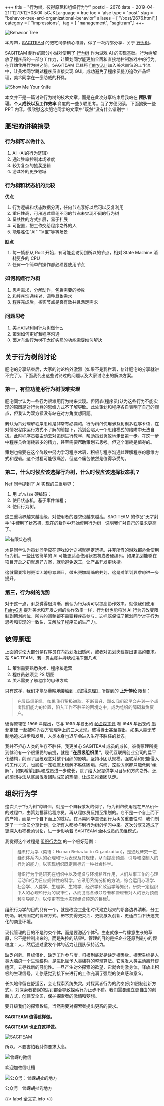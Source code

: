 +++
title = "行为树，彼得原理和组织行为学"
postid = 2676
date = 2019-04-21T12:19:12+08:00
isCJKLanguage = true
toc = false
type = "post"
slug = "behavior-tree-and-organizational-behavior"
aliases = [ "/post/2676.html",]
category = [ "impressions",]
tag = [ "management", "sagiteam",]
+++


![Behavior Tree][bt1]

本周四，[SAGITEAM][sagiteamtag] 的肥宅同学精心准备，做了一次内部分享，关于 [行为树][behaviortree]。

<!--more-->

SAGITEAM 制作的部分小游戏使用了 [行为树][behaviortree] 作为游戏 AI 的实现基础。行为树解放了程序员的一部分工作力，让策划同学能更加全面和直接地控制游戏中的行为。在开始使用行为树之前，SAGITEAM 已经将 [FairyGUI][fairygui] 加入美术岗位的工作流中，让美术同学跳过程序员直接实现 GUI，成功避免了程序员提刀追砍产品经理，美术同学在一旁助威的杯具。

![Show Me Your Knife][showmeyourknife]

本文并不是一篇讨论行为树的技术文章，而是在此次分享结束后我站在 **团队管理、个人成长以及工作效率** 角度的一些关联思考。为了方便阅读，下面摘录一些 PPT 内容。很欣慰这次肥宅同学的文案中”既然“没有什么错别字！

## 肥宅的讲稿摘录

### 行为树可以做什么

1. AI（AI的行为逻辑）
2. 通过胜率控制本场难度
3. 较为复杂的抽奖逻辑
4. 游戏外的更多领域

### 行为树和状态机的比较

**优点**

1. 行为逻辑和状态数据分离，任何节点写好以后可以反复利用 
2. 重用性高，可用通过重组不同的节点来实现不同的行为树 
3. 呈线性的方式扩展，易于扩展 
4. 可配置，把工作交给程序之外的人
5. 能够胜任”AI” “掉宝”等等场景

**缺点**

1. 每一帧都从 Root 开始，有可能会访问到所以的节点，相对 State Machine 消耗更多的 CPU
2. 任何一个简单的操作都必须要使用节点

### 如何构建行为树

1. 思考需求，分解动作，包括需要的参数
2. 和程序沟通核对，调整具体需求
3. 程序完成后，核实节点是否有效并且满足需求

### 问题思考

1. 美术可以利用行为树做什么
2. 策划如何更好和程序沟通
3. 面对有些行为树不太好实现的功能需要如何解决

## 关于行为树的讨论

肥宅的分享结束后，大家的讨论格外激烈（如果不是我拦着，估计肥宅的分享就讲不完了）。下面我列出这些讨论过的问题以及大家讨论出的解决方案。

### 第一，有些功能用行为树很难实现

肥宅同学认为一些行为很难用行为树来实现。但阿森(程序员)认为这些行为不能实现的原因是对行为树的思维方式不了解导致。此处策划和程序各自表明了自己的观点，但我认为双方都没有站在对方角度想问题。

我认为策划理解程序思维是非常有必要的。行为树的使用涉及到很多程序术语，在对情况程序运行方式不了解的前提下，策划会陷入一个思维模式的陷阱中无法自拔。此时程序员要主动去对策划进行教学，帮助策划勇敢地走出第一步。在这一步中程序员会消耗较多的精力，甚至需要帮助策划去思考。但这个消耗是值得的。

策划也需要在这个阶段中努力学习程序术语，积极与程序沟通以理解程序的思维方式和逻辑。这个过程可能很痛苦，但这个痛苦依然是值得承受的。

### 第二，什么时候应该选择行为树，什么时候应该选择状态机？

Nef 同学提到了 AI 实现的三重境界：

1. 用 `If/Else` 硬编码；
2. 使用状态机，基于事件编程；
3. 使用行为树。

这三重境界越来越高级，对使用者的要求也越来越高。SAGITEAM 的作品”天才射手“中使用了状态机，现在的新作中开始使用行为树，说明我们对自己的要求更高了。

![有限状态机][fsm]

木易同学认为策划同学应在游戏设计之初就确定选择。并非所有的游戏都适合使用行为树。一些比较简单的 AI 可能更适合使用状态机或者硬编码。如果策划能够在项目开启之初就想好方案，就能避免返工，让产品开发更快捷。

这就需要策划更深入地思考项目，做出更加精确的规划。这是对策划要求的进一步提升。

### 第三，行为树的优势

对于这一点，湃总讲得很清晰。他认为行为树可以提高协作效率。就像我们使用 [FairyGUI][fairygui] 提升美术和开发之间的协作效率一样，行为树也能将对 AI 行为的改变限制到策划岗位，所有的调整都不需要程序员参与。这样既保证了策划同学对于行为思考和实现的一致性，又解放了程序员的生产力。

## 彼得原理

上面的讨论大部分是程序员在向策划发出质问，或者对策划岗位提出更高的要求。在 SAGITEAM，我一贯主张并持续推进下面几点：

1. 策划需要熟悉美术、程序和运营
2. 程序员必须会 PS 切图
3. 美术需要了解程序的思维方式

只有这样，我们才能尽量晚地接触到 [《彼得原理》][peterprinciple] 所提到的 **上升悖论** 限制：

> 在层级组织里，如果我们积极进取、不断晋升，那么我们迟早会升到一个超出我们能力的位置，陷入工作不胜任的困境之中，成为组织的障碍和负资产。

彼得原理在 1969 年提出，它与 1955 年提出的 [帕金森定律][parkinsonslaw] 和 1948 年出现的 [墨菲定律][murphyslaw] 一起被称为西方管理学上的三大发现。彼得博士甚至提出，如果人类无节制地追求进步和发展，人类本身也迟早会进入生存不胜任的状态。

我并不担心人类的生存不胜任。我更关心 SAGITEAM 成员的成长。彼得原理所提到悖论有一个很重要的前提，就是 **”在层级组织里“**。现代互联网创业公司的扁平化结构，削弱了层级观念对整个组织的影响。坚持小团队规模，强联系和职能侵入的工作方式，也能在一定程度上缓解不胜任困境。然而，这些方案都只能做到“缓解”，如果希望团队和成员进一步成长，除了给大家提供学习目标和方向之外，还必须想办法从底层激发团队成员的热情，让成员推着团队走。

## 组织行为学

这次关于“行为树”的培训，就是一个自我激发的例子。行为树的使用是在产品设计的过程中，由策划推荐给程序员，再从程序员反推至策划的。它不是一个自上而下的产物，而是一个自下而上的过程。在木易同学意识到行为树的重要性时，我们制定了一个全员分享计划，让所有人都参与到行为树的学习中来。这次分享又造成了更深入和积极的讨论，进一步影响着 SAGITEAM 全体成员的思维模式。

我觉得这个过程是 [组织行为学][hbio1] 的一个极好范例：

> 组织行为学（英语：Human Behavior in Organization），是通过研究一定组织体系内人的心理和行为表现及其规律，从而提高预测、引导和控制人的行为的能力，以实现组织既定目标的一种社会科学。

> 组织行为学是研究在组织中以及组织与环境相互作用，人们从事工作的心理活动和行为反应规律性的科学。它采用系统分析的方法，综合运用心理学、社会学、人类学、生理学、生物学、经济学和政治学等知识，研究一定组织中人的心理和行为的规律性，从而提高各级领导者和管理者对人的行为预测和引导能力，以便更有效地实现组织预定的目标<sup>[1][bhio2]</sup>。

组织行为学的目的只有一个，就是改变工业化时代建立起来的那套边界清晰，分工明确，职责固定的管理方式。把它变得更灵活、更能激发创新、更适应当下快速变化的商业环境。

现代管理的目的不是约束个体，而是要激活个体<sup>[2][9787111545705]</sup>。生态就像一片肆意生长的草原，它不是控制出来的，而是失控的结果<sup>[3][9787513300711]</sup>。管理的目的是把企业还原到最小的颗粒度：人，然后通过激发个体的活力让团队保持活力。

缺乏创新、目标僵化、缺乏工作参与度，归根到底就是缺乏探索欲。探索系统是人类大脑的一个生理结构，是进化赋予人类族群的整理算法。它激发人类主动离开舒适区，去寻找新的可能性。一旦产生对外探索的欲望，它就会刺激身体，释放出积极的生理信号，让你感觉到接下来进行的工作充满了强烈的使命感和意义。

长久地停留在舒适区，会让探索系统失灵。对探索者行为的约束(例如限制创新方式)，对探索者错误的惩罚都会导致探索行为止步不前。我们需要建立更自由的创新方式，创建安全区，保护探索者的激情和梦想。

要升级我们的探索系统，当然需要对探索者提出更高的要求。

**SAGITEAM 值得这样做。**

**SAGITEAM 也正在这样做。**

![SAGITEAM][sagiteamlogo]

所以，不要害怕我对你要求太高。


![曾嵘的微信][zrongzrong]

欢迎加微信吐槽

![公众号：曾嵘胡扯的地方][zrongmp]

公众号：曾嵘胡扯的地方

{{< label 全文完 info >}}


[sagiteamtag]: https://blog.zengrong.net/tag/sagiteam/
[peterprinciple]: https://en.wikipedia.org/wiki/Peter_principle
[behaviortree]: https://en.wikipedia.org/wiki/Behavior_tree
[fairygui]: http://www.fairygui.com
[parkinsonslaw]: https://en.wikipedia.org/wiki/Parkinson%27s_law
[murphyslaw]: https://en.wikipedia.org/wiki/Murphy%27s_law
[9787111545705]: https://book.douban.com/subject/26901158/
[9787513300711]: https://book.douban.com/subject/5375620/
[hbio1]: https://zh.wikipedia.org/wiki/%E7%BB%84%E7%BB%87%E8%A1%8C%E4%B8%BA%E5%AD%A6]
[bhio2]: https://baike.baidu.com/item/%E7%BB%84%E7%BB%87%E8%A1%8C%E4%B8%BA%E5%AD%A6/1079

[bt1]: /uploads/2019/04/bt1.png
[showmeyourknife]: /uploads/2019/04/showmeyourknife.gif
[sagiteamlogo]: https://file.zengrong.net/icon/sagiteam300x261.jpg
[zrongzrong]: https://file.zengrong.net/icon/wechat-zrongzrong-258.jpg
[zrongmp]: https://file.zengrong.net/icon/mp-zrong-net-258.jpg
[fsm]: /uploads/2019/04/finite_state_machine.png